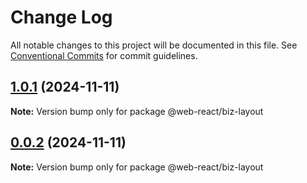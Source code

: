 # Change Log

All notable changes to this project will be documented in this file.
See [Conventional Commits](https://conventionalcommits.org) for commit guidelines.

## [1.0.1](https://github.com/weidyg/web-react/compare/@web-react/biz-layout@0.0.2...@web-react/biz-layout@1.0.1) (2024-11-11)

**Note:** Version bump only for package @web-react/biz-layout

## [0.0.2](https://github.com/weidyg/web-react/compare/@web-react/biz-layout@0.0.2...@web-react/biz-layout@0.0.2) (2024-11-11)

**Note:** Version bump only for package @web-react/biz-layout
